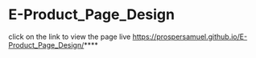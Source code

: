 # E-Product_Page_Design
click on the link to view the page live https://prospersamuel.github.io/E-Product_Page_Design/****
